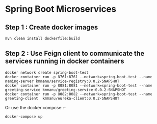 # Spring Boot Microservices

## Step 1  : Create docker images

`mvn clean install dockerfile:build`

## Step 2  : Use Feign client to communicate  the services running in docker containers

```
docker network create spring-boot-test
docker container run -p 8761:8761 --network=spring-boot-test --name naming-server kmmanu/service-registry:0.0.2-SNAPSHOT
docker container run -p 8081:8081 --network=spring-boot-test --name greeting-service kmmanu/greeting-service:0.0.2-SNAPSHOT
docker container run -p 8082:8082 --network=spring-boot-test --name greeting-client  kmmanu/eureka-client:0.0.2-SNAPSHOT
```

Or use the docker compose :-


```
docker-compose up

```

